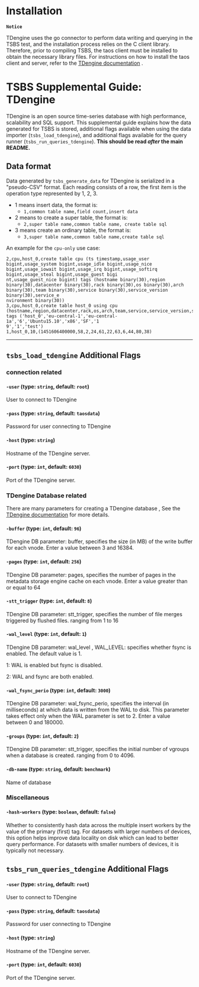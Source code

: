 # Installation
**`Notice`**

TDengine uses the go connector to perform data writing and querying in the 
TSBS test, and the installation process relies on the C client library. 
Therefore, prior to compiling TSBS, the taos client must be installed to 
obtain the necessary library files. For instructions on how to install the 
taos client and server, refer to the [TDengine documentation](https://docs.tdengine.com/get-started/deploy-from-package/) .


# TSBS Supplemental Guide: TDengine

TDengine is an open source time-series database with high performance, scalability and SQL support. 
This supplemental guide explains how
the data generated for TSBS is stored, additional flags available when
using the data importer (`tsbs_load_tdengine`), and additional flags
available for the query runner (`tsbs_run_queries_tdengine`). **This
should be read *after* the main README.**

## Data format

Data generated by `tsbs_generate_data` for TDengine is serialized in a
"pseudo-CSV" format. Each reading consists of a row, the first item is the operation type represented by 1, 2, 3.

- 1 means insert data, the format is:
    - `1,common table name,field count,insert data`
- 2 means to create a super table, the format is:
    - `2,super table name,common table name, create table sql`
- 3 means create an ordinary table, the format is:
    - `3,super table name,common table name,create table sql`

An example for the `cpu-only` use case:

```text
2,cpu,host_0,create table cpu (ts timestamp,usage_user bigint,usage_system bigint,usage_idle bigint,usage_nice bigint,usage_iowait bigint,usage_irq bigint,usage_softirq bigint,usage_steal bigint,usage_guest bigi
nt,usage_guest_nice bigint) tags (hostname binary(30),region binary(30),datacenter binary(30),rack binary(30),os binary(30),arch binary(30),team binary(30),service binary(30),service_version binary(30),service_e
nvironment binary(30))
3,cpu,host_0,create table host_0 using cpu (hostname,region,datacenter,rack,os,arch,team,service,service_version,service_environment) tags ('host_0','eu-central-1','eu-central-1a','6','Ubuntu15.10','x86','SF','1
9','1','test')
1,host_0,10,(1451606400000,58,2,24,61,22,63,6,44,80,38)
```

---

## `tsbs_load_tdengine` Additional Flags

### connection related
#### `-user` (type: `string`, default: `root`)

User to connect to TDengine

#### `-pass` (type: `string`, default: `taosdata`)

Password for user connecting to TDengine

#### `-host` (type: `string`)

Hostname of the TDengine server.

#### `-port` (type: `int`, default: `6030`)

Port of the TDengine server.

### TDengine Database related

There are many parameters for creating a TDengine database , See the [TDengine documentation][conn-str] for more details.

#### `-buffer` (type: `int`, default: `96`)

TDengine DB parameter: buffer, specifies the size (in MB) of the write buffer for each vnode. Enter a value between 3 and 16384.
 
#### `-pages` (type: `int`, default: `256`)

TDengine DB parameter: pages, specifies the number of pages in the metadata storage engine cache on each vnode. Enter a value greater than or equal to 64
 
#### `-stt_trigger` (type: `int`, default: `8`)

TDengine DB parameter: stt_trigger, specifies the number of file merges triggered by flushed files. ranging from 1 to 16
 
#### `-wal_level` (type: `int`, default: `1`)

TDengine DB parameter: wal_level , WAL_LEVEL: specifies whether fsync is enabled. The default value is 1.

1: WAL is enabled but fsync is disabled.

2: WAL and fsync are both enabled.

#### `-wal_fsync_perio` (type: `int`, default: `3000`)

TDengine DB parameter: wal_fsync_perio, specifies the interval (in milliseconds) at which data is written from the WAL to disk. This parameter takes effect only when the WAL parameter is set to 2. Enter a value between 0 and 180000. 
 
#### `-groups` (type: `int`, default: `2`)

TDengine DB parameter: stt_trigger, specifies the initial number of vgroups when a database is created. ranging from 0 to 4096.


#### `-db-name` (type: `string`, default: `benchmark`)

Name of database 


### Miscellaneous

#### `-hash-workers` (type: `boolean`, default: `false`)
Whether to consistently hash data across the multiple insert workers by the
value of the primary (first) tag. For datasets with larger numbers of
devices, this option helps improve data locality on disk which can lead
to better query performance. For datasets with smaller numbers of devices, it is typically not necessary.

[conn-str]: https://docs.tdengine.com/taos-sql/database/

## `tsbs_run_queries_tdengine` Additional Flags

#### `-user` (type: `string`, default: `root`)

User to connect to TDengine

#### `-pass` (type: `string`, default: `taosdata`)

Password for user connecting to TDengine

#### `-host` (type: `string`)

Hostname of the TDengine server.

#### `-port` (type: `int`, default: `6030`)

Port of the TDengine server.


